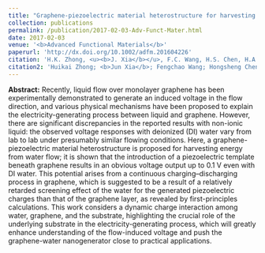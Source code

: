 ```yaml
---
title: "Graphene‐piezoelectric material heterostructure for harvesting energy from water flow"
collection: publications
permalink: /publication/2017-02-03-Adv-Funct-Mater.html
date: 2017-02-03
venue: '<b>Advanced Functional Materials</b>'
paperurl: 'http://dx.doi.org/10.1002/adfm.201604226'
citation: 'H.K. Zhong, <u><b>J. Xia</b></u>, F.C. Wang, H.S. Chen, H.A. Wu, and S.S. Lin*. Graphene‐piezoelectric material heterostructure for harvesting energy from water flow. <i>Advanced Functional Materials</i>, 2017, 27(5): 1604226.'
citation2: 'Huikai Zhong; <b>Jun Xia</b>; Fengchao Wang; Hongsheng Chen; Hengan Wu; Shisheng Lin*; Graphene‐piezoelectric material heterostructure for harvesting energy from water flow, <i>Advanced Functional Materials</i>, 2017, 27(5): 1604226.'
---
```


**Abstract:** Recently, liquid flow over monolayer graphene has been experimentally demonstrated to generate an induced voltage in the flow direction, and various physical mechanisms have been proposed to explain the electricity-generating process between liquid and graphene. However, there are significant discrepancies in the reported results with non-ionic liquid: the observed voltage responses with deionized (DI) water vary from lab to lab under presumably similar flowing conditions. Here, a graphene-piezoelectric material heterostructure is proposed for harvesting energy from water flow; it is shown that the introduction of a piezoelectric template beneath graphene results in an obvious voltage output up to 0.1 V even with DI water. This potential arises from a continuous charging–discharging process in graphene, which is suggested to be a result of a relatively retarded screening effect of the water for the generated piezoelectric charges than that of the graphene layer, as revealed by first-principles calculations. This work considers a dynamic charge interaction among water, graphene, and the substrate, highlighting the crucial role of the underlying substrate in the electricity-generating process, which will greatly enhance understanding of the flow-induced voltage and push the graphene-water nanogenerator close to practical applications.
